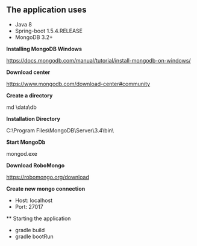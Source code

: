 ## The application uses  ##
 * Java 8
 * Spring-boot 1.5.4.RELEASE 
 * MongoDB 3.2+ 
 
**Installing MongoDB Windows**

https://docs.mongodb.com/manual/tutorial/install-mongodb-on-windows/

**Download center**

https://www.mongodb.com/download-center#community

**Create a directory**

md \data\db

**Installation Directory**

C:\Program Files\MongoDB\Server\3.4\bin\

**Start MongoDb**

mongod.exe

**Download RoboMongo**

https://robomongo.org/download

**Create new mongo connection**
* Host: localhost
* Port: 27017

** Starting the application
* gradle build
* gradle bootRun 
